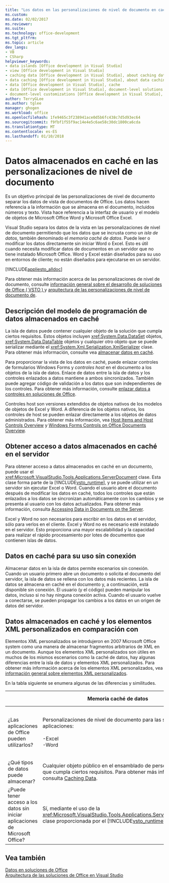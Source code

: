 ```yaml
---
title: "Los datos en las personalizaciones de nivel de documento en caché | Documentos de Microsoft"
ms.custom: 
ms.date: 02/02/2017
ms.reviewer: 
ms.suite: 
ms.technology: office-development
ms.tgt_pltfrm: 
ms.topic: article
dev_langs:
- VB
- CSharp
helpviewer_keywords:
- data islands [Office development in Visual Studio]
- view [Office development in Visual Studio]
- caching data [Office development in Visual Studio], about caching data
- data caching [Office development in Visual Studio], about data caching
- data [Office development in Visual Studio], cache
- data [Office development in Visual Studio], document-level solutions
- document-level customizations [Office development in Visual Studio], data model
author: TerryGLee
ms.author: tglee
manager: ghogen
ms.workload: office
ms.openlocfilehash: 1fe9465c3f238941ace0d5b6fc438c7d5d93ec64
ms.sourcegitcommit: f9fbf1f55f9ac14e4e5c6ae58c30dc1800ca6cda
ms.translationtype: MT
ms.contentlocale: es-ES
ms.lasthandoff: 01/10/2018
---
```

# <a name="cached-data-in-document-level-customizations"></a>Datos almacenados en caché en las personalizaciones de nivel de documento
  Es un objetivo principal de las personalizaciones de nivel de documento separar los datos de vista de documentos de Office. Los datos hacen referencia a la información que se almacena en el documento, incluidos números y texto. Vista hace referencia a la interfaz de usuario y el modelo de objetos de Microsoft Office Word y Microsoft Office Excel.  
  
 Visual Studio separa los datos de la vista en las personalizaciones de nivel de documento permitiendo que los datos que se incrusta como un *isla de datos*, también denominado el *memoria caché de datos*. Puede leer o modificar los datos directamente sin iniciar Word o Excel. Esto es útil cuando necesita modificar datos de documentos en un servidor que no tiene instalado Microsoft Office. Word y Excel están diseñados para su uso en entornos de cliente; no están diseñados para ejecutarse en un servidor.  
  
 [!INCLUDE[appliesto_alldoc](../vsto/includes/appliesto-alldoc-md.md)]  
  
 Para obtener más información acerca de las personalizaciones de nivel de documento, consulte [información general sobre el desarrollo de soluciones de Office &#40; VSTO &#41; ](../vsto/office-solutions-development-overview-vsto.md) y [arquitectura de las personalizaciones de nivel de documento de](../vsto/architecture-of-document-level-customizations.md).  
  
## <a name="understanding-the-cached-data-programming-model"></a>Descripción del modelo de programación de datos almacenados en caché  
 La isla de datos puede contener cualquier objeto de la solución que cumpla ciertos requisitos. Estos objetos incluyen <xref:System.Data.DataSet> objetos, <xref:System.Data.DataTable> objetos y cualquier otro objeto que se puede serializar mediante el <xref:System.Xml.Serialization.XmlSerializer> clase. Para obtener más información, consulte vea [almacenar datos en caché](../vsto/caching-data.md).  
  
 Para proporcionar la vista de los datos en caché, puede enlazar controles de formularios Windows Forms y *controles host* en el documento a los objetos de la isla de datos. Enlace de datos entre la isla de datos y los controles enlazados a datos mantiene a ambos sincronizados. También puede agregar código de validación a los datos que son independientes de los controles. Para obtener más información, consulte [enlazar datos a controles en soluciones de Office](../vsto/binding-data-to-controls-in-office-solutions.md).  
  
 Controles host son versiones extendidos de objetos nativos de los modelos de objetos de Excel y Word. A diferencia de los objetos nativos, los controles de host se pueden enlazar directamente a los objetos de datos administrados. Para obtener más información, vea [Host Items and Host Controls Overview](../vsto/host-items-and-host-controls-overview.md) y [Windows Forms Controls on Office Documents Overview](../vsto/windows-forms-controls-on-office-documents-overview.md).  
  
## <a name="accessing-cached-data-on-the-server"></a>Obtener acceso a datos almacenados en caché en el servidor  
 Para obtener acceso a datos almacenados en caché en un documento, puede usar el <xref:Microsoft.VisualStudio.Tools.Applications.ServerDocument> clase. Esta clase forma parte de la [!INCLUDE[vsto_runtime](../vsto/includes/vsto-runtime-md.md)], y se puede utilizar en un servidor sin ejecutar Excel o Word. Cuando el usuario abre el documento después de modificar los datos en caché, todos los controles que están enlazados a los datos se sincronizan automáticamente con los cambios y se presenta al usuario con los datos actualizados. Para obtener más información, consulta [Accessing Data in Documents on the Server](../vsto/accessing-data-in-documents-on-the-server.md).  
  
 Excel y Word no son necesarios para escribir en los datos en el servidor, sólo para verlos en el cliente. Excel y Word no es necesario esté instalado en el servidor. Esto proporciona una mayor escalabilidad y la capacidad para realizar el rápido procesamiento por lotes de documentos que contienen islas de datos.  
  
## <a name="data-caching-for-offline-use"></a>Datos en caché para su uso sin conexión  
 Almacenar datos en la isla de datos permite escenarios sin conexión. Cuando un usuario primero abre un documento o solicita el documento del servidor, la isla de datos se rellena con los datos más recientes. La isla de datos se almacena en caché en el documento y, a continuación, está disponible sin conexión. El usuario (y el código) pueden manipular los datos, incluso si no hay ninguna conexión activa. Cuando el usuario vuelve a conectarse, se pueden propagar los cambios a los datos en un origen de datos del servidor.  
  
## <a name="cached-data-and-custom-xml-parts-compared"></a>Datos almacenados en caché y los elementos XML personalizados en comparación con  
 Elementos XML personalizados se introdujeron en 2007 Microsoft Office system como una manera de almacenar fragmentos arbitrarios de XML en un documento. Aunque los elementos XML personalizados son útiles en muchos de los mismos escenarios como la caché de datos, hay algunas diferencias entre la isla de datos y elementos XML personalizados. Para obtener más información acerca de los elementos XML personalizados, vea [información general sobre elementos XML personalizados](../vsto/custom-xml-parts-overview.md).  
  
 En la tabla siguiente se enumera algunas de las diferencias y similitudes.  
  
||Memoria caché de datos|Elementos XML personalizados|  
|-|----------------|----------------------|  
|¿Las aplicaciones de Office pueden utilizarlos?|Personalizaciones de nivel de documento para las siguientes aplicaciones:<br /><br /> -Excel<br />-Word|Soluciones de nivel de documento y de nivel de aplicación para las siguientes aplicaciones:<br /><br /> -Excel<br />-PowerPoint<br />-Word|  
|¿Qué tipos de datos puede almacenar?|Cualquier objeto público en el ensamblado de personalización que cumpla ciertos requisitos. Para obtener más información, consulta [Caching Data](../vsto/caching-data.md).|Los datos XML.|  
|¿Puede tener acceso a los datos sin iniciar aplicaciones de Microsoft Office?|Sí, mediante el uso de la <xref:Microsoft.VisualStudio.Tools.Applications.ServerDocument> clase proporcionada por el [!INCLUDE[vsto_runtime](../vsto/includes/vsto-runtime-md.md)].|Sí, mediante clases en el <xref:System.IO.Packaging> espacio de nombres, o mediante el SDK de formato XML abierto.|  
  
## <a name="see-also"></a>Vea también  
 [Datos en soluciones de Office](../vsto/data-in-office-solutions.md)   
 [Arquitectura de las soluciones de Office en Visual Studio](../vsto/architecture-of-office-solutions-in-visual-studio.md)  
  
  